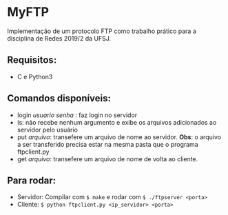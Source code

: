 # MyFTP
Implementação de um protocolo FTP como trabalho prático para a disciplina de Redes 2019/2 da UFSJ.

## Requisitos:
* C e Python3

## Comandos disponíveis:
* login _usuario senha_ : faz login no servidor
* ls: não recebe nenhum argumento e exibe os arquivos adicionados ao servidor pelo usuário
* put _arquivo_: transefere um arquivo de nome <arquivo> ao servidor.
  **Obs**: o arquivo a ser transferido precisa estar na mesma pasta que o programa ftpclient.py
* get _arquivo_: transefere um arquivo de nome <arquivo> de volta ao cliente.
  
## Para rodar:
* Servidor: Compilar com `$ make` e rodar com `$ ./ftpserver <porta>`
* Cliente: `$ python ftpclient.py <ip_servidor> <porta>`
